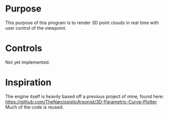 # Purpose
This purpose of this program is to render 3D point clouds in real time with user control of the viewpoint.

# Controls
Not yet implemented.

# Inspiration
The engine itself is heavily based off a previous project of mine, found here: https://github.com/TheNarcissisticArsonist/3D-Parametric-Curve-Plotter
Much of the code is reused.